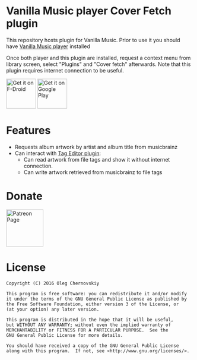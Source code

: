 # Vanilla Music player Cover Fetch plugin

This repository hosts plugin for Vanilla Music.
Prior to use it you should have [Vanilla Music player](https://github.com/vanilla-music/vanilla) installed

Once both player and this plugin are installed, 
request a context menu from library screen, select "Plugins" and "Cover fetch" afterwards.
Note that this plugin requires internet connection to be useful.

<a href="https://f-droid.org/packages/com.kanedias.vanilla.coverfetch/" target="_blank">
<img src="https://f-droid.org/badge/get-it-on.png" alt="Get it on F-Droid" height="80"/></a>
<a href="https://play.google.com/store/apps/details?id=com.kanedias.vanilla.coverfetch" target="_blank">
<img src="https://play.google.com/intl/en_us/badges/images/generic/en-play-badge.png" alt="Get it on Google Play" height="80"/></a>

# Features

* Requests album artwork by artist and album title from musicbrainz
* Can interact with [Tag Editor plugin](https://github.com/vanilla-music/vanilla-music-tag-editor):
    * Can read artwork from file tags and show it 
       without internet connection.
    * Can write artwork retrieved from musicbrainz to file tags

# Donate

[<img alt="Patreon Page" src="https://s3.amazonaws.com/patreon_public_assets/toolbox/patreon.png" height="100"/>](https://www.patreon.com/kanedias)

# License

    Copyright (C) 2016 Oleg Chernovskiy

    This program is free software: you can redistribute it and/or modify
    it under the terms of the GNU General Public License as published by
    the Free Software Foundation, either version 3 of the License, or
    (at your option) any later version.

    This program is distributed in the hope that it will be useful,
    but WITHOUT ANY WARRANTY; without even the implied warranty of
    MERCHANTABILITY or FITNESS FOR A PARTICULAR PURPOSE.  See the
    GNU General Public License for more details.

    You should have received a copy of the GNU General Public License
    along with this program.  If not, see <http://www.gnu.org/licenses/>.
